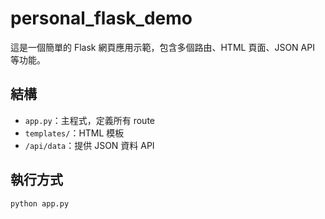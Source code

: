 # personal_flask_demo

這是一個簡單的 Flask 網頁應用示範，包含多個路由、HTML 頁面、JSON API 等功能。

## 結構

- `app.py`：主程式，定義所有 route
- `templates/`：HTML 模板
- `/api/data`：提供 JSON 資料 API

## 執行方式

```bash
python app.py